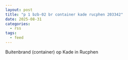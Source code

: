 ```yaml
---
layout: post
title: "p 1 bzb-02 br container kade rucphen 203342"
date: 2025-08-31
categories: 
  - rss
tags: 
  - feed
---
```


Buitenbrand (container) op Kade in Rucphen
